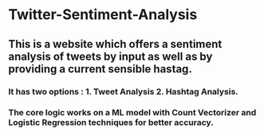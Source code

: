 # Twitter-Sentiment-Analysis

## This is a website which offers a sentiment analysis of tweets by input  as well as by providing a current sensible hastag.
### It has two options : 1. Tweet Analysis 2. Hashtag Analysis.
### The core logic works on a ML model with Count Vectorizer and Logistic Regression techniques for better accuracy.
